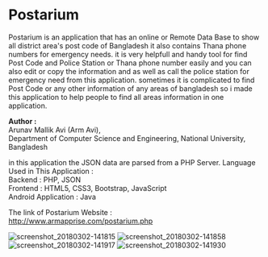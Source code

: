 # Postarium
Postarium is an application that has an online or Remote Data Base to show all district area\'s post code of Bangladesh it also contains Thana phone numbers for
emergency needs. it is very helpfull and handy tool for find Post Code and Police Station or Thana phone number easily and you can also edit or copy the information and as well as call the police station for emergency need from this application. sometimes it is complicated to find Post Code or any other information of any areas of bangladesh
so i made this application to help people to find all areas information in one application.


<b>Author :</b> <br>
Arunav Mallik Avi (Arm Avi), <br>
Department of Computer Science and Engineering, 
National University, Bangladesh<br>

in this application the JSON data are parsed from a PHP Server.
Language Used in This Application : <br/>
Backend : PHP, JSON <br/>
Frontend : HTML5, CSS3, Bootstrap, JavaScript <br/>
Android Application : Java <br/>

The link of Postarium Website : <br/>
http://www.armapprise.com/postarium.php


![screenshot_20180302-141815](https://user-images.githubusercontent.com/21225215/36889837-e740ee52-1e25-11e8-9390-d0706f584511.png) ![screenshot_20180302-141858](https://user-images.githubusercontent.com/21225215/36889848-f1ce8e06-1e25-11e8-9c6c-7e62a2941647.png) ![screenshot_20180302-141917](https://user-images.githubusercontent.com/21225215/36889867-0159ebfe-1e26-11e8-8877-cd608a43446e.png) ![screenshot_20180302-141930](https://user-images.githubusercontent.com/21225215/36889871-06d721fa-1e26-11e8-828f-34af4ef50566.png)

